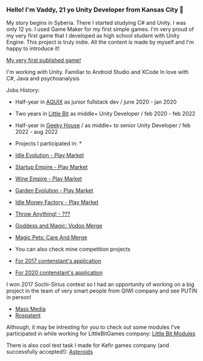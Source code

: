 ### Hello! I'm Vaddy, 21 yo Unity Developer from Kansas City 👋

My story begins in Syberia. There I started studying C# and Unity. I was only 12 yo. I used Game Maker for my first simple games. 
I'm very proud of my very first game that I developed as high school student with Unity Engine. This project is truly indie. All the content is made by myself and I'm happy to introduce it!

[My very first published game!](https://play.google.com/store/apps/details?id=com.birdscult.esca.android.shooter&hl=ru&gl=US)

I'm working with Unity. Familiar to Android Studio and XCode
In love with C#, Java and psychoanalysis

Jobs History:
* Half-year in [AQUIX](https://aquix.pro/) as junior fullstack dev / june 2020 - jan 2020
* Two years in [Little Bit](https://littlebit.games/) as middle+ Unity Developer / feb 2020 - feb 2022
* Half-year in [Geeky House](https://geeky.house) / as middle+ to senior Unity Developer / feb 2022 - aug 2022

* Projects I participated in: *
* [Idle Evolution - Play Market](https://play.google.com/store/apps/details?id=com.littlebitgames.idleevolution)
* [Startup Empire - Play Market](https://play.google.com/store/apps/details?id=com.littlebit.itcorp)
* [Wine Empire - Play Market](https://play.google.com/store/apps/details?id=com.littlebit.wine.empire.idle.tycoon)
* [Garden Evolution - Play Market](https://play.google.com/store/apps/details?id=com.littlebit.idle.garden.evolution.empire.tycoon)
* [Idle Money Factory - Play Market](https://play.google.com/store/apps/details?id=com.littlebit.idlemoneyfactory&hl=ru&gl=US)
* [Throw Anything! - ???](https://apksos.com/app/com.littlebit.throwanything)
* [Goddess and Magic: Vodoo Merge](https://play.google.com/store/apps/details?id=house.geeky.mergeevolution&pli=1)
* [Magic Pets: Care And Merge](https://play.google.com/store/apps/details?id=house.geeky.magicpets)

* You can also check mine competition projects
* [For 2017 contenstant's application](https://github.com/ariatophanes/ariatophanes/blob/main/Sirius_Contest_Project_2016.docx)
* [For 2020 contenstant's application](https://github.com/ariatophanes/ariatophanes/blob/main/Sirius_Contest_Project_2019.docx)

I won 2017 Sochi-Sirius contest so I had an opportunity of working on a big project in the team of very smart people from QIWI company and see PUTIN in person!
* [Mass Media](https://bosfera.ru/press-release/qiwi-stala-partnerom-obrazovatelnogo-centra-sirius)
* [Rospatent](https://rospatent.gov.ru/content/uploadfiles/dterpresent.pdf)

Although, it may be intresting for you to check out some modules I've participated in while working for LittleBitGames company:
[Little Bit Modules](https://github.com/LittleBitOrganization)

There is also cool test task I made for Kefir games company (and successfully accepted!):
[Asteroids](https://github.com/ariatophanes/asteroids-clone)
